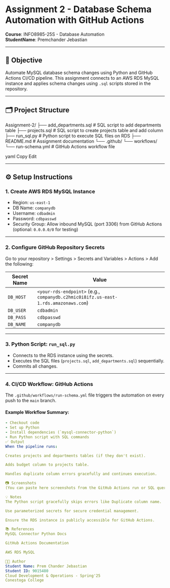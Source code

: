 # Assignment 2 - Database Schema Automation with GitHub Actions

**Course**: INFO8985-25S - Database Automation  
**StudentName**: Premchander Jebastian  

---

## 📌 Objective

Automate MySQL database schema changes using Python and GitHub Actions CI/CD pipeline. This assignment connects to an AWS RDS MySQL instance and applies schema changes using `.sql` scripts stored in the repository.

---

## 🗂️ Project Structure

Assignment-2/
├── add_departments.sql # SQL script to add departments table
├── projects.sql # SQL script to create projects table and add column
├── run_sql.py # Python script to execute SQL files on RDS
├── README.md # Assignment documentation
└── .github/
└── workflows/
└── run-schema.yml # GitHub Actions workflow file

yaml
Copy
Edit

---

## ⚙️ Setup Instructions

### 1. **Create AWS RDS MySQL Instance**
- Region: `us-east-1`
- DB Name: `companydb`
- Username: `cdbadmin`
- Password: `cdbpasswd`
- Security Group: Allow inbound MySQL (port 3306) from GitHub Actions (optional: `0.0.0.0/0` for testing)

---

### 2. **Configure GitHub Repository Secrets**

Go to your repository > Settings > Secrets and Variables > Actions > Add the following:

| Secret Name | Value                          |
|-------------|--------------------------------|
| `DB_HOST`   | `<your-rds-endpoint>` (e.g., `companydb.c2hmic0i8ifz.us-east-1.rds.amazonaws.com`) |
| `DB_USER`   | `cdbadmin`                     |
| `DB_PASS`   | `cdbpasswd`                    |
| `DB_NAME`   | `companydb`                    |

---

### 3. **Python Script: `run_sql.py`**

- Connects to the RDS instance using the secrets.
- Executes the SQL files (`projects.sql`, `add_departments.sql`) sequentially.
- Commits all changes.

---

### 4. **CI/CD Workflow: GitHub Actions**

The `.github/workflows/run-schema.yml` file triggers the automation on every push to the `main` branch.

#### Example Workflow Summary:
```yaml
- Checkout code
- Set up Python
- Install dependencies (`mysql-connector-python`)
- Run Python script with SQL commands
✅ Output
When the pipeline runs:

Creates projects and departments tables (if they don't exist).

Adds budget column to projects table.

Handles duplicate column errors gracefully and continues execution.

📷 Screenshots
(You can paste here screenshots from the GitHub Actions run or SQL query results from RDS)

💡 Notes
The Python script gracefully skips errors like Duplicate column name.

Use parameterized secrets for secure credential management.

Ensure the RDS instance is publicly accessible for GitHub Actions.

📚 References
MySQL Connector Python Docs

GitHub Actions Documentation

AWS RDS MySQL

🧑‍💻 Author
Student Name: Prem Chander Jebastian
Student ID: 9015480
Cloud Development & Operations - Spring'25
Conestoga College